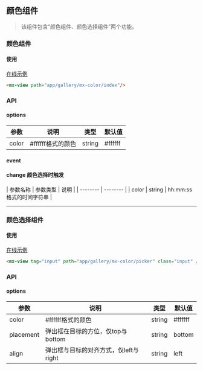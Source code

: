 ## 颜色组件

> 该组件包含“颜色组件、颜色选择组件”两个功能。


### 颜色组件

#### 使用

<a href="https://magix-components.github.io/magix-components/#!/mx-color/index" target="_blank">在线示例</a>
```html
<mx-view path="app/gallery/mx-color/index"/>
```

### API

#### options
| 参数 | 说明 | 类型 | 默认值 |
| -------- | -------- | -------- | -------- |
| color    | #ffffff格式的颜色 | string | #ffffff |


#### event
#### change 颜色选择时触发

| 参数名称 | 参数类型 | 说明 |
| -------- | -------- |
| color | string | hh:mm:ss格式的时间字符串 |

----

### 颜色选择组件

#### 使用

<a href="https://magix-components.github.io/magix-components/#!/mx-color/picker" target="_blank">在线示例</a>
```html
<mx-view tag="input" path="app/gallery/mx-color/picker" class="input" />
```

### API

#### options
| 参数 | 说明 | 类型 | 默认值 |
| -------- | -------- | -------- | -------- |
| color    | #ffffff格式的颜色 | string | #ffffff |
| placement | 弹出框在目标的方位，仅top与bottom | string | bottom |
| align | 弹出框与目标的对齐方式，仅left与right | string | left |

